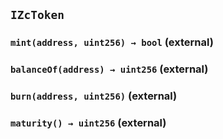 ## `IZcToken`






### `mint(address, uint256) → bool` (external)





### `balanceOf(address) → uint256` (external)





### `burn(address, uint256)` (external)





### `maturity() → uint256` (external)








